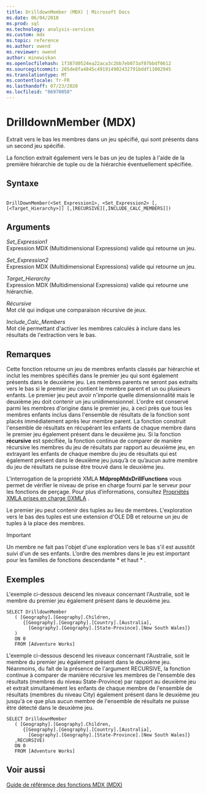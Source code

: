 ```yaml
---
title: DrilldownMember (MDX) | Microsoft Docs
ms.date: 06/04/2018
ms.prod: sql
ms.technology: analysis-services
ms.custom: mdx
ms.topic: reference
ms.author: owend
ms.reviewer: owend
author: minewiskan
ms.openlocfilehash: 1f387d0524ea22aca3c2bb7eb073af07bbdf0612
ms.sourcegitcommit: 205de8fa4845c491914902432791bddf11002945
ms.translationtype: MT
ms.contentlocale: fr-FR
ms.lasthandoff: 07/23/2020
ms.locfileid: "86970050"
---
```

# <a name="drilldownmember-mdx"></a>DrilldownMember (MDX)


  Extrait vers le bas les membres dans un jeu spécifié, qui sont présents dans un second jeu spécifié.  
  
 La fonction extrait également vers le bas un jeu de tuples à l'aide de la première hiérarchie de tuple ou de la hiérarchie éventuellement spécifiée.  
  
## <a name="syntax"></a>Syntaxe  
  
```  
  
DrillDownMember(<Set_Expression1>, <Set_Expression2> [,[<Target_Hierarchy>]] [,[RECURSIVE][,INCLUDE_CALC_MEMBERS]])  
```  
  
## <a name="arguments"></a>Arguments  
 *Set_Expression1*  
 Expression MDX (Multidimensional Expressions) valide qui retourne un jeu.  
  
 *Set_Expression2*  
 Expression MDX (Multidimensional Expressions) valide qui retourne un jeu.  
  
 *Target_Hierarchy*  
 Expression MDX (Multidimensional Expressions) valide qui retourne une hiérarchie.  
  
 *Récursive*  
 Mot clé qui indique une comparaison récursive de jeux.  
  
 *Include_Calc_Members*  
 Mot clé permettant d'activer les membres calculés à inclure dans les résultats de l'extraction vers le bas.  
  
## <a name="remarks"></a>Remarques  
 Cette fonction retourne un jeu de membres enfants classés par hiérarchie et inclut les membres spécifiés dans le premier jeu qui sont également présents dans le deuxième jeu. Les membres parents ne seront pas extraits vers le bas si le premier jeu contient le membre parent et un ou plusieurs enfants. Le premier jeu peut avoir n'importe quelle dimensionnalité mais le deuxième jeu doit contenir un jeu unidimensionnel. L'ordre est conservé parmi les membres d'origine dans le premier jeu, à ceci près que tous les membres enfants inclus dans l'ensemble de résultats de la fonction sont placés immédiatement après leur membre parent. La fonction construit l'ensemble de résultats en récupérant les enfants de chaque membre dans le premier jeu également présent dans le deuxième jeu. Si la fonction **récursive** est spécifiée, la fonction continue de comparer de manière récursive les membres du jeu de résultats par rapport au deuxième jeu, en extrayant les enfants de chaque membre du jeu de résultats qui est également présent dans le deuxième jeu jusqu’à ce qu’aucun autre membre du jeu de résultats ne puisse être trouvé dans le deuxième jeu.  
  
 L’interrogation de la propriété XMLA **MdpropMdxDrillFunctions** vous permet de vérifier le niveau de prise en charge fourni par le serveur pour les fonctions de perçage. Pour plus d’informations, consultez [Propriétés XMLA prises en charge &#40;&#41;XMLA](https://docs.microsoft.com/analysis-services/xmla/xml-elements-properties/propertylist-element-supported-xmla-properties) .  
  
 Le premier jeu peut contenir des tuples au lieu de membres. L'exploration vers le bas des tuples est une extension d'OLE DB et retourne un jeu de tuples à la place des membres.  
  
> [!IMPORTANT]  
>  Un membre ne fait pas l'objet d'une exploration vers le bas s'il est aussitôt suivi d'un de ses enfants. L’ordre des membres dans le jeu est important pour les familles de fonctions descendante * et haut \* .  
  
## <a name="examples"></a>Exemples  
 L'exemple ci-dessous descend les niveaux concernant l'Australie, soit le membre du premier jeu également présent dans le deuxième jeu.  
  
```  
SELECT DrilldownMember   
   ( [Geography].[Geography].Children,  
      {[Geography].[Geography].[Country].[Australia],  
        [Geography].[Geography].[State-Province].[New South Wales]}  
   )  
   ON 0  
   FROM [Adventure Works]  
```  
  
 L'exemple ci-dessous descend les niveaux concernant l'Australie, soit le membre du premier jeu également présent dans le deuxième jeu. Néanmoins, du fait de la présence de l'argument RECURSIVE, la fonction continue à comparer de manière récursive les membres de l'ensemble des résultats (membres du niveau State-Province) par rapport au deuxième jeu et extrait simultanément les enfants de chaque membre de l'ensemble de résultats (membres du niveau City) également présent dans le deuxième jeu jusqu'à ce que plus aucun membre de l'ensemble de résultats ne puisse être détecté dans le deuxième jeu.  
  
```  
SELECT DrilldownMember   
   ( [Geography].[Geography].Children,  
      {[Geography].[Geography].[Country].[Australia],  
        [Geography].[Geography].[State-Province].[New South Wales]}  
   ,RECURSIVE)  
   ON 0  
   FROM [Adventure Works]  
```  
  
## <a name="see-also"></a>Voir aussi  
 [Guide de référence des fonctions MDX &#40;MDX&#41;](../mdx/mdx-function-reference-mdx.md)  
  
  
